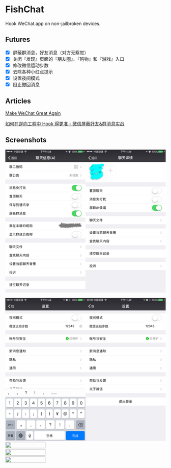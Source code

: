 # FishChat

Hook WeChat.app on non-jailbroken devices.

## Futures

- [x] 屏蔽群消息，好友消息（对方无察觉）
- [x] 关闭『发现』页面的『朋友圈』、『购物』和『游戏』入口
- [x] 修改微信运动步数
- [x] 去除各种小红点提示
- [x] 设置夜间模式
- [x] 阻止撤回消息

## Articles

[Make WeChat Great Again](http://yulingtianxia.com/blog/2017/02/28/Make-WeChat-Great-Again/)

[如何在逆向工程中 Hook 得更准 - 微信屏蔽好友&群消息实战](http://yulingtianxia.com/blog/2017/03/06/How-to-hook-the-correct-method-in-reverse-engineering)

## Screenshots

<img src="Images/weichat_ignore_chatroom.PNG" width="50%" height="50%"><img src="Images/wechat_ignore_somone.PNG" width="50%" height="50%">

<img src="Images/wechat_setting_keyboard.PNG" width="50%" height="50%"><img src="Images/wechat_setting_stepcount.PNG" width="50%" height="50%">
<img src="Images/wechat_mystepcount.PNG" width="50%" height="50%">
<img src="Images/wechat_discover.PNG" width="50%" height="50%">
<img src="Images/wechat_about.PNG" width="50%" height="50%">
